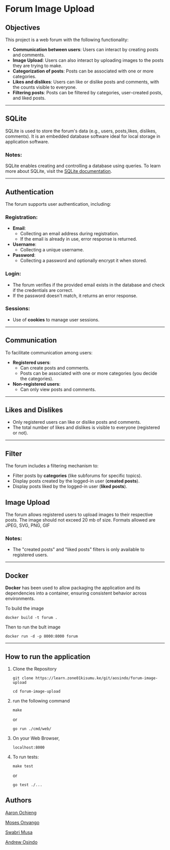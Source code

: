 # Forum Image Upload

## Objectives

This project is a web forum with the following functionality:

- **Communication between users**: Users can interact by creating posts and comments.
- **Image Upload**: Users can also interact by uploading images to the posts they are trying to make.
- **Categorization of posts**: Posts can be associated with one or more categories.
- **Likes and dislikes**: Users can like or dislike posts and comments, with the counts visible to everyone.
- **Filtering posts**: Posts can be filtered by categories, user-created posts, and liked posts.

---

## SQLite

SQLite is used to store the forum's data (e.g., users, posts,likes, dislikes, comments). It is an embedded database software ideal for local storage in application software.

### Notes:

SQLite enables creating and controlling a database using queries. To learn more about SQLite, visit the [SQLite documentation](https://sqlite.org/).

---

## Authentication

The forum supports user authentication, including:

### Registration:

- **Email**:
  - Collecting an email address during registration.
  - If the email is already in use, error response is returned.
- **Username**:
  - Collecting a unique username.
- **Password**:
  - Collecting a password and optionally encrypt it when stored.

### Login:

- The forum verifies if the provided email exists in the database and check if the credentials are correct.
- If the password doesn't match, it returns an error response.

### Sessions:

- Use of **cookies** to manage user sessions.

---

## Communication

To facilitate communication among users:

- **Registered users**:
  - Can create posts and comments.
  - Posts can be associated with one or more categories (you decide the categories).
- **Non-registered users**:
  - Can only view posts and comments.

---

## Likes and Dislikes

- Only registered users can like or dislike posts and comments.
- The total number of likes and dislikes is visible to everyone (registered or not).

---

## Filter

The forum includes a filtering mechanism to:

- Filter posts by **categories** (like subforums for specific topics).
- Display posts created by the logged-in user (**created posts**).
- Display posts liked by the logged-in user (**liked posts**).

## Image Upload

The forum allows registered users to upload images to their respective posts. The image should not exceed 20 mb of size. Formats allowed are JPEG, SVG, PNG, GIF

### Notes:

- The "created posts" and "liked posts" filters is only available to registered users.

---

## Docker

**Docker** has been used to allow packaging the application and its dependencies into a container, ensuring consistent behavior across environments.

To build the image

```
docker build -t forum .
```

Then to run the bult image

```
docker run -d -p 8000:8000 forum
```

---

## How to run the application

1. Clone the Repository

   ```
   git clone https://learn.zone01kisumu.ke/git/aosindo/forum-image-upload

   cd forum-image-upload
   ```

2. run the following command

   ```
   make
   ```

   or

   ```
   go run ./cmd/web/
   ```

3. On your Web Browser,

   ```
   localhost:8000
   ```

4. To run tests:

   ```
   make test
   ```

   or

   ```
   go test ./...
   ```

## Authors

[Aaron Ochieng](https://github.com/Aaron-Ochieng)

[Moses Onyango](https://github.com/moseeh)

[Swabri Musa](https://github.com/skanenje)

[Andrew Osindo](https://github.com/andyosyndoh)

